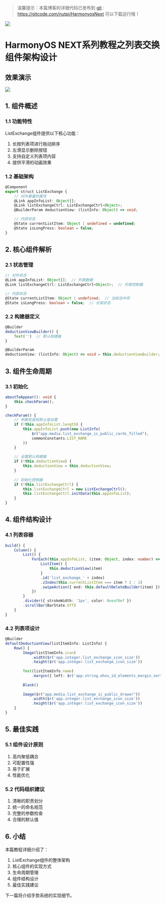 > 温馨提示：本篇博客的详细代码已发布到 [git](https://gitcode.com/nutpi/HarmonyosNext) : https://gitcode.com/nutpi/HarmonyosNext 可以下载运行哦！

![](../images/img_da7017a3.png)

# HarmonyOS NEXT系列教程之列表交换组件架构设计

## 效果演示

![](../images/img_f8c8cab3.png)

## 1. 组件概述

### 1.1 功能特性
ListExchange组件提供以下核心功能：
1. 长按列表项进行拖动排序
2. 左滑显示删除按钮
3. 支持自定义列表项内容
4. 提供平滑的动画效果

### 1.2 基础架构
```typescript
@Component
export struct ListExchange {
    // 对外暴露的属性
    @Link appInfoList: Object[];
    @Link listExchangeCtrl: ListExchangeCtrl<Object>;
    @BuilderParam deductionView: (listInfo: Object) => void;

    // 内部状态
    @State currentListItem: Object | undefined = undefined;
    @State isLongPress: boolean = false;
}
```

## 2. 核心组件解析

### 2.1 状态管理
```typescript
// 对外状态
@Link appInfoList: Object[];  // 列表数据
@Link listExchangeCtrl: ListExchangeCtrl<Object>;  // 列表控制器

// 内部状态
@State currentListItem: Object | undefined;  // 当前选中项
@State isLongPress: boolean = false;  // 长按状态
```

### 2.2 构建器定义
```typescript
@Builder
deductionViewBuilder() {
    Text('')  // 默认构建器
}

@BuilderParam 
deductionView: (listInfo: Object) => void = this.deductionViewBuilder;
```

## 3. 组件生命周期

### 3.1 初始化
```typescript
aboutToAppear(): void {
    this.checkParam();
}

checkParam() {
    // 参数检查和默认值设置
    if (!this.appInfoList.length) {
        this.appInfoList.push(new ListInfo(
            $r("app.media.list_exchange_ic_public_cards_filled"), 
            commonConstants.LIST_NAME
        ))
    }
    
    // 设置默认构建器
    if (!this.deductionView) {
        this.deductionView = this.deductionView;
    }
    
    // 初始化控制器
    if (!this.listExchangeCtrl) {
        this.listExchangeCtrl = new ListExchangeCtrl();
        this.listExchangeCtrl.initData(this.appInfoList);
    }
}
```

## 4. 组件结构设计

### 4.1 列表容器
```typescript
build() {
    Column() {
        List() {
            ForEach(this.appInfoList, (item: Object, index: number) => {
                ListItem() {
                    this.deductionView(item)
                }
                .id('list_exchange_' + index)
                .zIndex(this.currentListItem === item ? 2 : 1)
                .swipeAction({ end: this.defaultDeleteBuilder(item) })
            })
        }
        .divider({ strokeWidth: '1px', color: 0xeaf0ef })
        .scrollBar(BarState.Off)
    }
}
```

### 4.2 列表项设计
```typescript
@Builder
defaultDeductionView(listItemInfo: ListInfo) {
    Row() {
        Image(listItemInfo.icon)
            .width($r('app.integer.list_exchange_icon_size'))
            .height($r('app.integer.list_exchange_icon_size'))
        
        Text(listItemInfo.name)
            .margin({ left: $r('app.string.ohos_id_elements_margin_vertical_l') })
        
        Blank()
        
        Image($r("app.media.list_exchange_ic_public_drawer"))
            .width($r('app.integer.list_exchange_icon_size'))
            .height($r('app.integer.list_exchange_icon_size'))
    }
}
```

## 5. 最佳实践

### 5.1 组件设计原则
1. 高内聚低耦合
2. 可配置性强
3. 易于扩展
4. 性能优化

### 5.2 代码组织建议
1. 清晰的职责划分
2. 统一的命名规范
3. 完整的参数检查
4. 合理的默认值

## 6. 小结

本篇教程详细介绍了：
1. ListExchange组件的整体架构
2. 核心组件的实现方式
3. 生命周期管理
4. 组件结构设计
5. 最佳实践建议

下一篇将介绍手势系统的实现细节。
